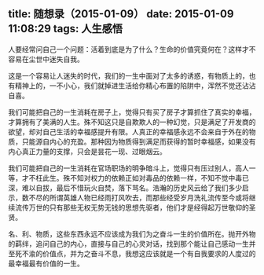 title: 随想录（2015-01-09）
date: 2015-01-09 11:08:29
tags: 人生感悟
---
人要经常问自己一个问题：活着到底是为了什么？生命的价值究竟何在？这样才不容易在尘世中迷失自我。

这是一个容易让人迷失的时代，我们的一生中面对了太多的诱惑，有物质上的，也有精神上的，一不小心，我们就掉进生活给你精心布置的陷阱中，浑然不觉还沾沾自喜。

我们可能把自己的一生消耗在房子上，觉得只有买了房子才算抓住了真实的幸福，才算拥有了美满的人生。殊不知这只是自欺欺人的一种幻觉，只是满足了开发商的欲望，却对自己生活的幸福感提升有限。人真正的幸福感永远不会来自于外在的物质，只能源自内心的充盈。那种因为物质得到满足而获得的暂时幸福感，如果没有内心真正力量的支撑，只会是昙花一现、过眼烟云。

我们可能把自己的一生消耗在官场职场的明争暗斗上，觉得只有压过别人，高人一等，才不枉此生。殊不知对权力的依赖正如对毒品的依赖一样，不知不觉中毒已深，难以自拔，最后不惜玩火自焚，落下骂名。浩瀚的历史风云给了我们多少启示，数不尽的所谓英雄人物已经雨打风吹去，而那些经受岁月洗礼流传至今或将继续流传万世的只有那些无权无势无钱的思想先驱者，他们才是经得起万世敬仰的圣贤。

名、利、物质，这些东西永远不应该成为我们为之奋斗一生的价值所在。抛开外物的羁绊，追问自己的内心，直接与自己的心灵对话，找到那个能让自己感动一生并至死不渝的价值点，并为之奋斗不息，我想这应该就是一个有自我要求的人度过的最幸福最有价值的一生。
